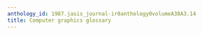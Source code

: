 ```yaml
---
anthology_id: 1987.jasis_journal-ir0anthology0volumeA38A3.14
title: Computer graphics glossary
---
```

